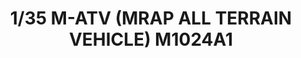 ---
layout: product
title: "1/35 M-ATV (MRAP ALL TERRAIN VEHICLE) M1024A1"
price: "6700" 
desc: "Maketa"
img_path: "/assets/img/RFM5032.webp"
brand: "N/A"
available: false
special_offer: false
new: false
soon: false
cat: "010000"
subcat: "010800"
subsubcat: "0N/A"
sifra: "RFM5032"
popular: false
---